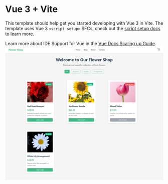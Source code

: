 # Vue 3 + Vite

This template should help get you started developing with Vue 3 in Vite. The template uses Vue 3 `<script setup>` SFCs, check out the [script setup docs](https://v3.vuejs.org/api/sfc-script-setup.html#sfc-script-setup) to learn more.

Learn more about IDE Support for Vue in the [Vue Docs Scaling up Guide](https://vuejs.org/guide/scaling-up/tooling.html#ide-support).
![Uploading screencapture-localhost-5174-2025-03-27-23_37_23.png…](https://github.com/Michael0Nashat/flower-shop/blob/main/screencapture-localhost-5174-2025-03-27-23_37_23.png?raw=true)
